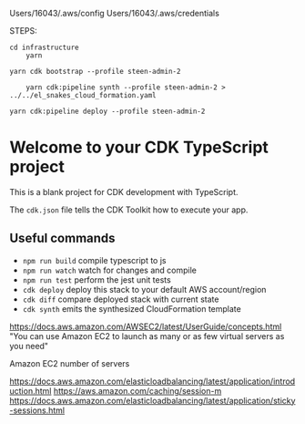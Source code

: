 

Users/16043/.aws/config
Users/16043/.aws/credentials

STEPS:

	cd infrastructure
		yarn

    yarn cdk bootstrap --profile steen-admin-2 

		yarn cdk:pipeline synth --profile steen-admin-2 > ../../el_snakes_cloud_formation.yaml

    yarn cdk:pipeline deploy --profile steen-admin-2 



# Welcome to your CDK TypeScript project

This is a blank project for CDK development with TypeScript.

The `cdk.json` file tells the CDK Toolkit how to execute your app.

## Useful commands

* `npm run build`   compile typescript to js
* `npm run watch`   watch for changes and compile
* `npm run test`    perform the jest unit tests
* `cdk deploy`      deploy this stack to your default AWS account/region
* `cdk diff`        compare deployed stack with current state
* `cdk synth`       emits the synthesized CloudFormation template





https://docs.aws.amazon.com/AWSEC2/latest/UserGuide/concepts.html
"You can use Amazon EC2 to launch as many or as few virtual servers as you need"

 Amazon EC2 number of servers


https://docs.aws.amazon.com/elasticloadbalancing/latest/application/introduction.html
https://aws.amazon.com/caching/session-m
https://docs.aws.amazon.com/elasticloadbalancing/latest/application/sticky-sessions.html

